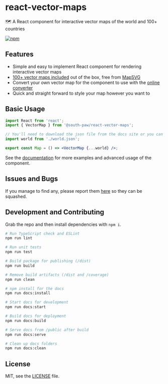 # react-vector-maps

🗺️ A React component for interactive vector maps of the world and 100+ countries

[![npm](https://img.shields.io/npm/v/@south-paw/react-vector-maps.svg)](https://www.npmjs.com/package/@south-paw/react-vector-maps)

## Features

- Simple and easy to implement React component for rendering interactive vector maps
- [100+ vector maps included](https://react-vector-maps.netlify.app/maps) out of the box, free from [MapSVG](https://mapsvg.com/maps)
- Convert your own vector map for the component to use with the [online converter](https://react-vector-maps.netlify.app/converter)
- Quick and straight forward to style your map however you want to

## Basic Usage

```jsx
import React from 'react';
import { VectorMap } from '@south-paw/react-vector-maps';

// You'll need to download the json file from the docs site or you can create your own.
import world from './world.json';

export const Map = () => <VectorMap {...world} />;
```

See the [documentation](https://react-vector-maps.netlify.app/) for more examples and advanced usage of the component.

## Issues and Bugs

If you manage to find any, please report them [here](https://github.com/South-Paw/react-vector-maps/issues) so they can be squashed.

## Development and Contributing

Grab the repo and then install dependencies with `npm i`.

```bash
# Run TypeScript check and ESLint
npm run lint

# Run unit tests
npm run test

# Build package for publishing (/dist)
npm run build

# Remove build artifacts (/dist and /coverage)
npm run clean

# npm install for the docs
npm run docs:install

# Start docs for development
npm run docs:start

# Build docs for deployment
npm run docs:build

# Serve docs from /public after build
npm run docs:serve

# Clean up docs folders
npm run docs:clean
```

## License

MIT, see the [LICENSE](./LICENSE) file.
